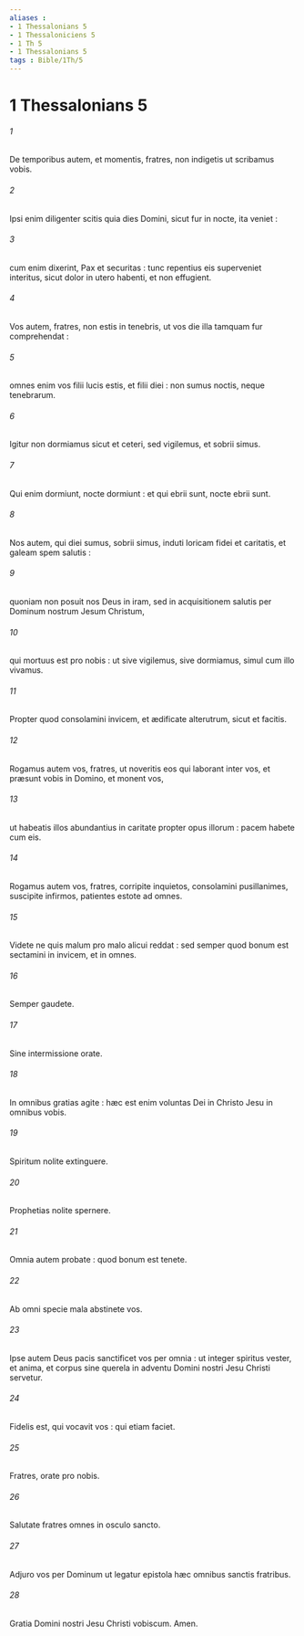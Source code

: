 ```yaml
---
aliases : 
- 1 Thessalonians 5
- 1 Thessaloniciens 5
- 1 Th 5
- 1 Thessalonians 5
tags : Bible/1Th/5
---
```


# 1 Thessalonians 5

###### 1
De temporibus autem, et momentis, fratres, non indigetis ut scribamus vobis.
###### 2
Ipsi enim diligenter scitis quia dies Domini, sicut fur in nocte, ita veniet :
###### 3
cum enim dixerint, Pax et securitas : tunc repentius eis superveniet interitus, sicut dolor in utero habenti, et non effugient.
###### 4
Vos autem, fratres, non estis in tenebris, ut vos die illa tamquam fur comprehendat :
###### 5
omnes enim vos filii lucis estis, et filii diei : non sumus noctis, neque tenebrarum.
###### 6
Igitur non dormiamus sicut et ceteri, sed vigilemus, et sobrii simus.
###### 7
Qui enim dormiunt, nocte dormiunt : et qui ebrii sunt, nocte ebrii sunt.
###### 8
Nos autem, qui diei sumus, sobrii simus, induti loricam fidei et caritatis, et galeam spem salutis :
###### 9
quoniam non posuit nos Deus in iram, sed in acquisitionem salutis per Dominum nostrum Jesum Christum,
###### 10
qui mortuus est pro nobis : ut sive vigilemus, sive dormiamus, simul cum illo vivamus.
###### 11
Propter quod consolamini invicem, et ædificate alterutrum, sicut et facitis.
###### 12
Rogamus autem vos, fratres, ut noveritis eos qui laborant inter vos, et præsunt vobis in Domino, et monent vos,
###### 13
ut habeatis illos abundantius in caritate propter opus illorum : pacem habete cum eis.
###### 14
Rogamus autem vos, fratres, corripite inquietos, consolamini pusillanimes, suscipite infirmos, patientes estote ad omnes.
###### 15
Videte ne quis malum pro malo alicui reddat : sed semper quod bonum est sectamini in invicem, et in omnes.
###### 16
Semper gaudete.
###### 17
Sine intermissione orate.
###### 18
In omnibus gratias agite : hæc est enim voluntas Dei in Christo Jesu in omnibus vobis.
###### 19
Spiritum nolite extinguere.
###### 20
Prophetias nolite spernere.
###### 21
Omnia autem probate : quod bonum est tenete.
###### 22
Ab omni specie mala abstinete vos.
###### 23
Ipse autem Deus pacis sanctificet vos per omnia : ut integer spiritus vester, et anima, et corpus sine querela in adventu Domini nostri Jesu Christi servetur.
###### 24
Fidelis est, qui vocavit vos : qui etiam faciet.
###### 25
Fratres, orate pro nobis.
###### 26
Salutate fratres omnes in osculo sancto.
###### 27
Adjuro vos per Dominum ut legatur epistola hæc omnibus sanctis fratribus.
###### 28
Gratia Domini nostri Jesu Christi vobiscum. Amen.
